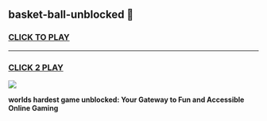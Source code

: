 
## basket-ball-unblocked 👋
<h3>
<a href="https://premium.freeplayer.one?title=basket-ball-unblocked&ref=14F">CLICK TO PLAY</a></h3>
<hr>

<h3>
<a href="https://premium.freeplayer.one?title=basket-ball-unblocked&ref=14F">CLICK 2 PLAY</a>
  
</h3>

<a href="https://premium.freeplayer.one?title=basket-ball-unblocked&ref=12F/"><img src="https://clearcache.store/games.png"></a>


**worlds hardest game unblocked: Your Gateway to Fun and Accessible Online Gaming**

